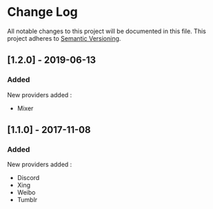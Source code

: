 # Change Log

All notable changes to this project will be documented in this file. This project adheres to [Semantic Versioning](http://semver.org/).

## [1.2.0] - 2019-06-13
### Added
New providers added :
- Mixer

## [1.1.0] - 2017-11-08
### Added
New providers added :
- Discord
- Xing
- Weibo
- Tumblr